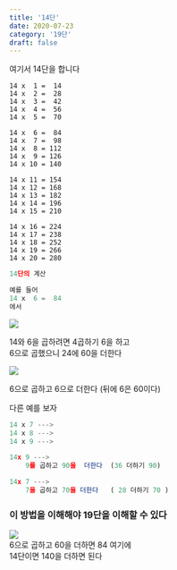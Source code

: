 ```yaml
---
title: '14단'
date: 2020-07-23
category: '19단'
draft: false
---
```

여기서 14단을 합니다

```
14 x  1 =  14
14 x  2 =  28
14 x  3 =  42
14 x  4 =  56
14 x  5 =  70

14 x  6 =  84
14 x  7 =  98
14 x  8 = 112
14 x  9 = 126
14 x 10 = 140

14 x 11 = 154
14 x 12 = 168
14 x 13 = 182
14 x 14 = 196
14 x 15 = 210

14 x 16 = 224
14 x 17 = 238
14 x 18 = 252
14 x 19 = 266
14 x 20 = 280
```

         
```js
14단의 계산

예를 들어 
14 x  6 =  84
에서

```

![](https://i.ibb.co/1JtPkJq/Screen-Shot-2020-07-14-at-1-39-16-PM.png)

14와 6을 곱하려면 4곱하기 6을 하고  
6으로 곱했으니 24에 60을 더한다

![](https://i.ibb.co/MM80pGc/Screen-Shot-2020-07-14-at-1-50-08-PM.png)

6으로 곱하고 6으로 더한다 (뒤에 6은 60이다)

다른 예를 보자


```js
14 x 7 --->
14 x 8 --->
14 x 9 --->

14x 9 --->
    9를 곱하고 90을  더한다  (36 더하기 90)

14x 7 --->
    7을 곱하고 70을 더한다   ( 28 더하기 70 )

```

### 이 방법을 이해해야 19단을 이해할 수 있다

![](https://i.ibb.co/xfstNsf/Screen-Shot-2020-07-14-at-1-57-34-PM.png)  
6으로 곱하고 60을 더하면 84 여기에  
14단이면 140을 더하면 된다

<!--stackedit_data:
eyJoaXN0b3J5IjpbMzgxNjIxMTM4LC0yMDg1NDg4Mjk2LC00Nj
gyNjc4OTZdfQ==
-->
